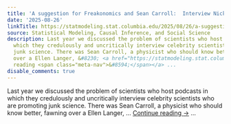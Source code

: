 ```yaml
---
title: 'A suggestion for Freakonomics and Sean Carroll:  Interview Nick Brown'
date: '2025-08-26'
linkTitle: https://statmodeling.stat.columbia.edu/2025/08/26/a-suggestion-for-freakonomics-and-sean-carroll-interview-nick-brown/
source: Statistical Modeling, Causal Inference, and Social Science
description: Last year we discussed the problem of scientists who host podcasts in
  which they credulously and uncritically interview celebrity scientists who are promoting
  junk science. There was Sean Carroll, a physicist who should know better, fawning
  over a Ellen Langer, &#8230; <a href="https://statmodeling.stat.columbia.edu/2025/08/26/a-suggestion-for-freakonomics-and-sean-carroll-interview-nick-brown/">Continue
  reading <span class="meta-nav">&#8594;</span></a> ...
disable_comments: true
---
```

Last year we discussed the problem of scientists who host podcasts in which they credulously and uncritically interview celebrity scientists who are promoting junk science. There was Sean Carroll, a physicist who should know better, fawning over a Ellen Langer, &#8230; <a href="https://statmodeling.stat.columbia.edu/2025/08/26/a-suggestion-for-freakonomics-and-sean-carroll-interview-nick-brown/">Continue reading <span class="meta-nav">&#8594;</span></a> ...